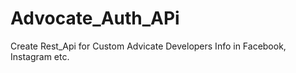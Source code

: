 # Advocate_Auth_APi
Create Rest_Api for Custom Advicate Developers Info in Facebook, Instagram etc.
